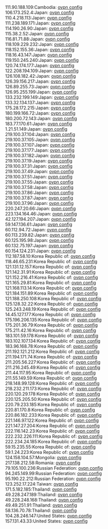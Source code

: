 111.90.188.109:Cambodia: [ovpn config](vpn/111_90_188_109.ovpn)  
106.173.252.4:Japan: [ovpn config](vpn/106_173_252_4.ovpn)  
110.4.218.113:Japan: [ovpn config](vpn/110_4_218_113.ovpn)  
111.238.189.171:Japan: [ovpn config](vpn/111_238_189_171.ovpn)  
114.190.26.90:Japan: [ovpn config](vpn/114_190_26_90.ovpn)  
115.38.2.52:Japan: [ovpn config](vpn/115_38_2_52.ovpn)  
116.81.71.88:Japan: [ovpn config](vpn/116_81_71_88.ovpn)  
118.109.229.232:Japan: [ovpn config](vpn/118_109_229_232.ovpn)  
118.152.155.36:Japan: [ovpn config](vpn/118_152_155_36.ovpn)  
118.16.43.147:Japan: [ovpn config](vpn/118_16_43_147.ovpn)  
119.150.245.240:Japan: [ovpn config](vpn/119_150_245_240.ovpn)  
120.74.174.177:Japan: [ovpn config](vpn/120_74_174_177.ovpn)  
122.208.194.109:Japan: [ovpn config](vpn/122_208_194_109.ovpn)  
126.108.182.42:Japan: [ovpn config](vpn/126_108_182_42.ovpn)  
126.39.156.217:Japan: [ovpn config](vpn/126_39_156_217.ovpn)  
126.89.255.73:Japan: [ovpn config](vpn/126_89_255_73.ovpn)  
126.95.255.199:Japan: [ovpn config](vpn/126_95_255_199.ovpn)  
133.232.199.149:Japan: [ovpn config](vpn/133_232_199_149.ovpn)  
133.32.134.137:Japan: [ovpn config](vpn/133_32_134_137.ovpn)  
175.28.172.215:Japan: [ovpn config](vpn/175_28_172_215.ovpn)  
180.199.166.72:Japan: [ovpn config](vpn/180_199_166_72.ovpn)  
180.200.72.143:Japan: [ovpn config](vpn/180_200_72_143.ovpn)  
183.77.170.61:Japan: [ovpn config](vpn/183_77_170_61.ovpn)  
1.21.51.149:Japan: [ovpn config](vpn/1_21_51_149.ovpn)  
219.100.37.104:Japan: [ovpn config](vpn/219_100_37_104.ovpn)  
219.100.37.105:Japan: [ovpn config](vpn/219_100_37_105.ovpn)  
219.100.37.107:Japan: [ovpn config](vpn/219_100_37_107.ovpn)  
219.100.37.177:Japan: [ovpn config](vpn/219_100_37_177.ovpn)  
219.100.37.182:Japan: [ovpn config](vpn/219_100_37_182.ovpn)  
219.100.37.19:Japan: [ovpn config](vpn/219_100_37_19.ovpn)  
219.100.37.31:Japan: [ovpn config](vpn/219_100_37_31.ovpn)  
219.100.37.49:Japan: [ovpn config](vpn/219_100_37_49.ovpn)  
219.100.37.51:Japan: [ovpn config](vpn/219_100_37_51.ovpn)  
219.100.37.55:Japan: [ovpn config](vpn/219_100_37_55.ovpn)  
219.100.37.58:Japan: [ovpn config](vpn/219_100_37_58.ovpn)  
219.100.37.86:Japan: [ovpn config](vpn/219_100_37_86.ovpn)  
219.100.37.87:Japan: [ovpn config](vpn/219_100_37_87.ovpn)  
219.100.37.96:Japan: [ovpn config](vpn/219_100_37_96.ovpn)  
220.247.20.66:Japan: [ovpn config](vpn/220_247_20_66.ovpn)  
223.134.164.46:Japan: [ovpn config](vpn/223_134_164_46.ovpn)  
42.127.194.207:Japan: [ovpn config](vpn/42_127_194_207.ovpn)  
59.147.136.61:Japan: [ovpn config](vpn/59_147_136_61.ovpn)  
60.112.94.72:Japan: [ovpn config](vpn/60_112_94_72.ovpn)  
60.113.239.82:Japan: [ovpn config](vpn/60_113_239_82.ovpn)  
60.125.195.98:Japan: [ovpn config](vpn/60_125_195_98.ovpn)  
60.132.75.197:Japan: [ovpn config](vpn/60_132_75_197.ovpn)  
60.154.124.231:Japan: [ovpn config](vpn/60_154_124_231.ovpn)  
112.187.58.10:Korea Republic of: [ovpn config](vpn/112_187_58_10.ovpn)  
118.46.65.231:Korea Republic of: [ovpn config](vpn/118_46_65_231.ovpn)  
121.131.12.157:Korea Republic of: [ovpn config](vpn/121_131_12_157.ovpn)  
121.142.31.91:Korea Republic of: [ovpn config](vpn/121_142_31_91.ovpn)  
121.152.216.41:Korea Republic of: [ovpn config](vpn/121_152_216_41.ovpn)  
121.165.29.81:Korea Republic of: [ovpn config](vpn/121_165_29_81.ovpn)  
121.168.113.14:Korea Republic of: [ovpn config](vpn/121_168_113_14.ovpn)  
121.184.151.89:Korea Republic of: [ovpn config](vpn/121_184_151_89.ovpn)  
121.188.250.108:Korea Republic of: [ovpn config](vpn/121_188_250_108.ovpn)  
125.128.32.22:Korea Republic of: [ovpn config](vpn/125_128_32_22.ovpn)  
125.243.248.19:Korea Republic of: [ovpn config](vpn/125_243_248_19.ovpn)  
14.45.127.177:Korea Republic of: [ovpn config](vpn/14_45_127_177.ovpn)  
175.196.206.135:Korea Republic of: [ovpn config](vpn/175_196_206_135.ovpn)  
175.201.36.79:Korea Republic of: [ovpn config](vpn/175_201_36_79.ovpn)  
175.211.42.16:Korea Republic of: [ovpn config](vpn/175_211_42_16.ovpn)  
183.101.59.178:Korea Republic of: [ovpn config](vpn/183_101_59_178.ovpn)  
183.102.107.134:Korea Republic of: [ovpn config](vpn/183_102_107_134.ovpn)  
183.96.168.78:Korea Republic of: [ovpn config](vpn/183_96_168_78.ovpn)  
211.192.121.212:Korea Republic of: [ovpn config](vpn/211_192_121_212.ovpn)  
211.194.171.74:Korea Republic of: [ovpn config](vpn/211_194_171_74.ovpn)  
211.205.56.227:Korea Republic of: [ovpn config](vpn/211_205_56_227.ovpn)  
211.216.245.49:Korea Republic of: [ovpn config](vpn/211_216_245_49.ovpn)  
211.44.117.95:Korea Republic of: [ovpn config](vpn/211_44_117_95.ovpn)  
211.55.149.59:Korea Republic of: [ovpn config](vpn/211_55_149_59.ovpn)  
218.148.99.128:Korea Republic of: [ovpn config](vpn/218_148_99_128.ovpn)  
218.232.211.173:Korea Republic of: [ovpn config](vpn/218_232_211_173.ovpn)  
220.120.29.178:Korea Republic of: [ovpn config](vpn/220_120_29_178.ovpn)  
220.125.205.50:Korea Republic of: [ovpn config](vpn/220_125_205_50.ovpn)  
220.79.233.185:Korea Republic of: [ovpn config](vpn/220_79_233_185.ovpn)  
220.81.170.8:Korea Republic of: [ovpn config](vpn/220_81_170_8.ovpn)  
220.86.182.233:Korea Republic of: [ovpn config](vpn/220_86_182_233.ovpn)  
221.146.97.122:Korea Republic of: [ovpn config](vpn/221_146_97_122.ovpn)  
221.147.27.204:Korea Republic of: [ovpn config](vpn/221_147_27_204.ovpn)  
222.116.142.23:Korea Republic of: [ovpn config](vpn/222_116_142_23.ovpn)  
222.232.226.111:Korea Republic of: [ovpn config](vpn/222_232_226_111.ovpn)  
222.234.24.185:Korea Republic of: [ovpn config](vpn/222_234_24_185.ovpn)  
59.15.235.55:Korea Republic of: [ovpn config](vpn/59_15_235_55.ovpn)  
59.1.24.223:Korea Republic of: [ovpn config](vpn/59_1_24_223.ovpn)  
124.158.104.57:Mongolia: [ovpn config](vpn/124_158_104_57.ovpn)  
217.138.212.58:Romania: [ovpn config](vpn/217_138_212_58.ovpn)  
79.105.100.236:Russian Federation: [ovpn config](vpn/79_105_100_236.ovpn)  
94.245.149.99:Russian Federation: [ovpn config](vpn/94_245_149_99.ovpn)  
95.190.22.212:Russian Federation: [ovpn config](vpn/95_190_22_212.ovpn)  
123.252.17.224:Taiwan: [ovpn config](vpn/123_252_17_224.ovpn)  
171.5.182.185:Thailand: [ovpn config](vpn/171_5_182_185.ovpn)  
49.228.247.189:Thailand: [ovpn config](vpn/49_228_247_189.ovpn)  
49.228.248.168:Thailand: [ovpn config](vpn/49_228_248_168.ovpn)  
49.49.251.91:Thailand: [ovpn config](vpn/49_49_251_91.ovpn)  
58.136.70.78:Thailand: [ovpn config](vpn/58_136_70_78.ovpn)  
104.28.246.147:United States: [ovpn config](vpn/104_28_246_147.ovpn)  
157.131.43.33:United States: [ovpn config](vpn/157_131_43_33.ovpn)  
